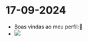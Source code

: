 # 17-09-2024
- Boas vindas ao meu perfil:💙
- ![](https://media1.tenor.com/m/lbzNAfyVfqsAAAAC/yay-excited.gif)
